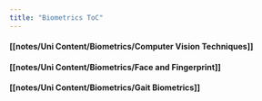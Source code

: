 ```yaml
---
title: "Biometrics ToC"
---
```


#### [[notes/Uni Content/Biometrics/Computer Vision Techniques]]

#### [[notes/Uni Content/Biometrics/Face and Fingerprint]]

#### [[notes/Uni Content/Biometrics/Gait Biometrics]]